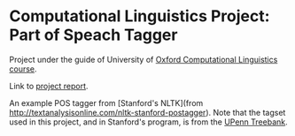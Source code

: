 # Computational Linguistics Project: Part of Speach Tagger
Project under the guide of University of [Oxford Computational Linguistics course](http://www.cs.ox.ac.uk/teaching/courses/2014-2015/compling).

Link to [project report](https://github.com/FluxLemur/compling/blob/master/report/report.pdf).

An example POS tagger from [Stanford's NLTK](from http://textanalysisonline.com/nltk-stanford-postagger).
Note that the tagset used in this project, and in Stanford's program, is from the [UPenn Treebank](https://www.ling.upenn.edu/courses/Fall_2003/ling001/penn_treebank_pos.html).
